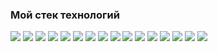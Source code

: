### Мой стек технологий

<img src="https://img.shields.io/badge/SQL-008080?style=for-the-badge"> <img src="https://img.shields.io/badge/MySQL-4682B4?style=for-the-badge&logo=MySQL&logoColor=white"> 
<img src="https://img.shields.io/badge/PostgreSQL-00BFFF?style=for-the-badge&logo=PostgreSQL&logoColor=white"> 
<img src="https://img.shields.io/badge/Microsoft SQL Server-D2691E?style=for-the-badge">
<img src="https://img.shields.io/badge/Python-20B2AA?style=for-the-badge&logo=Python&logoColor=white"> <img src="https://img.shields.io/badge/NumPy-FFA500?style=for-the-badge&logo=NumPy&logoColor=white"> 
<img src="https://img.shields.io/badge/Pandas-000080?style=for-the-badge&logo=Pandas&logoColor=white"> <img src="https://img.shields.io/badge/Matplotlib-556B2F?style=for-the-badge">
<img src="https://img.shields.io/badge/Google Colab-DAA520?style=for-the-badge&logo=googlecolab&logoColor=white"> <img src="https://img.shields.io/badge/Jupyter-FF7F50?style=for-the-badge&logo=Jupyter&logoColor=white"> 
<img src="https://img.shields.io/badge/Microsoft Excel-228B22?style=for-the-badge"> <img src="https://img.shields.io/badge/Microsoft PowerPoint-DC143C?style=for-the-badge"> 
<img src="https://img.shields.io/badge/Google Sheets-32CD32?style=for-the-badge&logo=googlesheets&logoColor=white">
<img src="https://img.shields.io/badge/Visual Studio-6A5ACD?style=for-the-badge"> <img src="https://img.shields.io/badge/Visual Studio Code-1E90FF?style=for-the-badge">
<img src="https://img.shields.io/badge/Power BI-FF8C00?style=for-the-badge">

<!--
**darazazulina/darazazulina** is a ✨ _special_ ✨ repository because its `README.md` (this file) appears on your GitHub profile.

Here are some ideas to get you started:

- 🔭 I’m currently working on ...
- 🌱 I’m currently learning ...
- 👯 I’m looking to collaborate on ...
- 🤔 I’m looking for help with ...
- 💬 Ask me about ...
- 📫 How to reach me: ...
- 😄 Pronouns: ...
- ⚡ Fun fact: ...
-->
